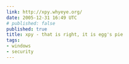 ```yaml
---
link: http://xpy.whyeye.org/
date: 2005-12-31 16:49 UTC
# published: false
published: true
title: xpy - that is right, it is egg's pie
tags:
- windows
- security
---
```



